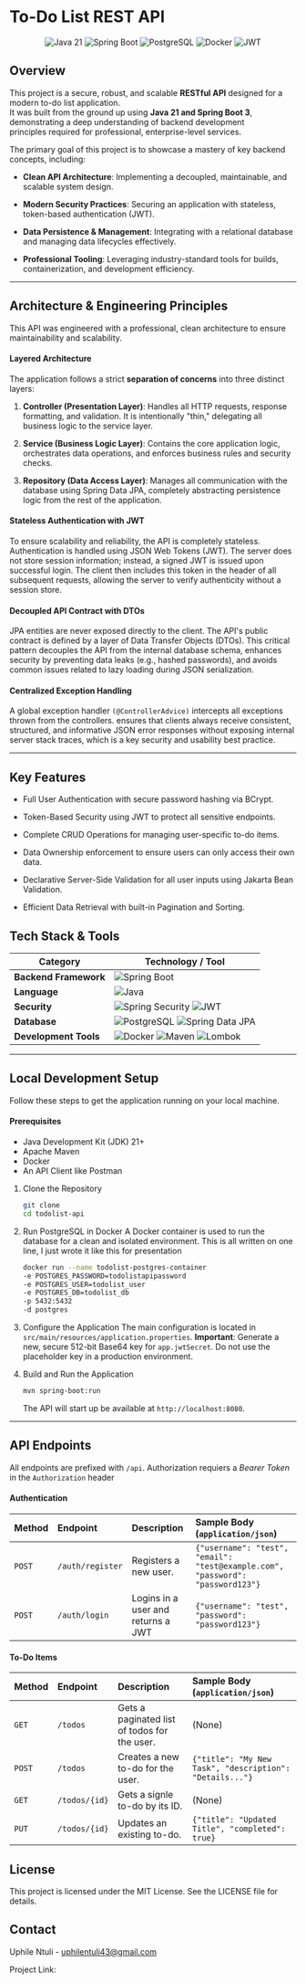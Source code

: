 
# To-Do List REST API

<p align="center">
  <img src="https://img.shields.io/badge/Java-21-blue?logo=openjdk&logoColor=white" alt="Java 21"/>
  <img src="https://img.shields.io/badge/Spring_Boot-3.x-green?logo=spring-boot&logoColor=white" alt="Spring Boot"/>
  <img src="https://img.shields.io/badge/PostgreSQL-blue?logo=postgresql&logoColor=white" alt="PostgreSQL"/>
  <img src="https://img.shields.io/badge/Docker-blue?logo=docker&logoColor=white" alt="Docker"/>
  <img src="https://img.shields.io/badge/JWT_Auth-black?logo=jsonwebtokens&logoColor=white" alt="JWT"/>
</p>

## Overview

This project is a secure, robust, and scalable **RESTful API** designed for a modern to-do list application.  
It was built from the ground up using **Java 21 and Spring Boot 3**, demonstrating a deep understanding of backend development   
principles required for professional, enterprise-level services.

The primary goal of this project is to showcase a mastery of key backend concepts, including:
- **Clean API Architecture**: Implementing a decoupled, maintainable, and scalable system design.

- **Modern Security Practices**: Securing an application with stateless, token-based authentication (JWT).

- **Data Persistence & Management**: Integrating with a relational database and managing data lifecycles effectively.

- **Professional Tooling**: Leveraging industry-standard tools for builds, containerization, and development efficiency.

---

## Architecture & Engineering Principles
This API was engineered with a professional, clean architecture to ensure maintainability and scalability.

#### Layered Architecture
The application follows a strict **separation of concerns** into three distinct layers:
1. **Controller (Presentation Layer)**: Handles all HTTP requests, response formatting, and validation. It is intentionally "thin," delegating all business logic to the service layer.

2. **Service (Business Logic Layer)**: Contains the core application logic, orchestrates data operations, and enforces business rules and security checks.

3. **Repository (Data Access Layer)**: Manages all communication with the database using Spring Data JPA, completely abstracting persistence logic from the rest of the application.

#### Stateless Authentication with JWT
To ensure scalability and reliability, the API is completely stateless. 
Authentication is handled using JSON Web Tokens (JWT). 
The server does not store session information; instead, a signed JWT is issued upon successful login. 
The client then includes this token in the header of all subsequent requests, allowing the server to verify authenticity without a session store.

#### Decoupled API Contract with DTOs
JPA entities are never exposed directly to the client. 
The API's public contract is defined by a layer of Data Transfer Objects (DTOs). 
This critical pattern decouples the API from the internal database schema, 
enhances security by preventing data leaks (e.g., hashed passwords), 
and avoids common issues related to lazy loading during JSON serialization.

#### Centralized Exception Handling
A global exception handler `(@ControllerAdvice)` intercepts all exceptions thrown from the controllers. 
ensures that clients always receive consistent, structured, and informative JSON error responses
without exposing internal server stack traces, 
which is a key security and usability best practice.

---

## Key Features
- Full User Authentication with secure password hashing via BCrypt.

- Token-Based Security using JWT to protect all sensitive endpoints.

- Complete CRUD Operations for managing user-specific to-do items.

- Data Ownership enforcement to ensure users can only access their own data.

- Declarative Server-Side Validation for all user inputs using Jakarta Bean Validation.

- Efficient Data Retrieval with built-in Pagination and Sorting.

## Tech Stack & Tools
| Category            | Technology / Tool                                                                                                                                                                                           |
| ------------------- | ----------------------------------------------------------------------------------------------------------------------------------------------------------------------------------------------------------- |
| **Backend Framework** | ![Spring Boot](https://img.shields.io/badge/Spring_Boot-3.x-green?logo=spring-boot&logoColor=white)                                                                                                           |
| **Language** | ![Java](https://img.shields.io/badge/Java-21-blue?logo=openjdk&logoColor=white)                                                                                                                   |
| **Security** | ![Spring Security](https://img.shields.io/badge/Spring_Security-6.x-green?logo=spring-security&logoColor=white) ![JWT](https://img.shields.io/badge/JWT-black?logo=jsonwebtokens&logoColor=white)                   |
| **Database** | ![PostgreSQL](https://img.shields.io/badge/PostgreSQL-blue?logo=postgresql&logoColor=white) ![Spring Data JPA](https://img.shields.io/badge/Spring_Data_JPA-green?logo=spring&logoColor=white)                         |
| **Development Tools** | ![Docker](https://img.shields.io/badge/Docker-blue?logo=docker&logoColor=white) ![Maven](https://img.shields.io/badge/Maven-red?logo=apache-maven&logoColor=white) ![Lombok](https://img.shields.io/badge/Lombok-purple?logo=lombok&logoColor=white) |

---

## Local Development Setup
Follow these steps to get the application running on your local machine.

#### Prerequisites
- Java Development Kit (JDK) 21+
- Apache Maven
- Docker
- An API Client like Postman

1. Clone the Repository
    ```bash
    git clone 
    cd todolist-api
    ```
   
2. Run PostgreSQL in Docker
   A Docker container is used to run the database for a clean and isolated environment.
   This is all written on one line, I just wrote it like this for presentation
   ```bash
   docker run --name todolist-postgres-container
   -e POSTGRES_PASSWORD=todolistapipassword
   -e POSTGRES_USER=todolist_user
   -e POSTGRES_DB=todolist_db
   -p 5432:5432
   -d postgres
   ```

3. Configure the Application
   The main configuration is located in `src/main/resources/application.properties`.
   **Important**: Generate a new, secure 512-bit Base64 key for `app.jwtSecret`. Do not use the placeholder key in a production environment.

4. Build and Run the Application
   ```bash
   mvn spring-boot:run
   ```
   The API will start up be available at `http://localhost:8080`.

---

## API Endpoints
All endpoints are prefixed with `/api`. Authorization requiers a *Bearer Token* in the `Authorization` header

#### Authentication
| Method | Endpoint         | Description                        | Sample Body (`application/json`)                                               |
| :----- |:-----------------|:-----------------------------------|:-------------------------------------------------------------------------------|
| `POST` | `/auth/register` | Registers a new user.              | `{"username": "test", "email": "test@example.com", "password": "password123"}` |
| `POST` | `/auth/login`    | Logins in a user and returns a JWT | `{"username": "test", "password": "password123"}`                              |

#### To-Do Items
| Method  | Endpoint      | Description                                  | Sample Body (`application/json`)                        |
|:--------|:--------------|:---------------------------------------------|:--------------------------------------------------------|
| `GET`   | `/todos`      | Gets a paginated list of todos for the user. | (None)                                                  |
| `POST`  | `/todos`      | Creates a new to-do for the user.            | `{"title": "My New Task", "description": "Details..."}` |
| `GET`   | `/todos/{id}` | Gets a signle to-do by its ID.               | (None)                                                  |
| `PUT`   | `/todos/{id}` | Updates an existing to-do.                   | `{"title": "Updated Title", "completed": true}`         |

## License 
This project is licensed under the MIT License. See the LICENSE file for details.

## Contact

Uphile Ntuli - uphilentuli43@gmail.com

Project Link: 